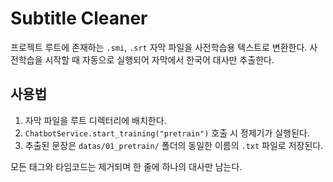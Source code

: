 # Subtitle Cleaner

프로젝트 루트에 존재하는 `.smi`, `.srt` 자막 파일을 사전학습용 텍스트로 변환한다.
사전학습을 시작할 때 자동으로 실행되어 자막에서 한국어 대사만 추출한다.

## 사용법
1. 자막 파일을 루트 디렉터리에 배치한다.
2. `ChatbotService.start_training("pretrain")` 호출 시 정제기가 실행된다.
3. 추출된 문장은 `datas/01_pretrain/` 폴더의 동일한 이름의 `.txt` 파일로 저장된다.

모든 태그와 타임코드는 제거되며 한 줄에 하나의 대사만 남는다.
